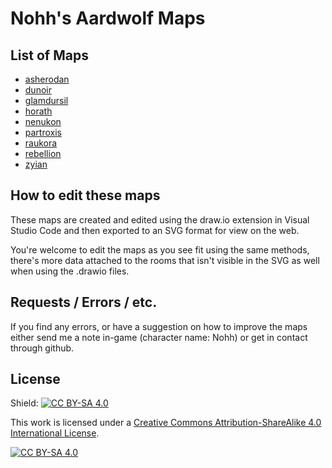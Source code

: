 # Nohh's Aardwolf Maps

## List of Maps

* [asherodan](https://raw.githubusercontent.com/nohbdy/aardwolf-maps/main/asherodan.svg)
* [dunoir](https://raw.githubusercontent.com/nohbdy/aardwolf-maps/main/dunoir.svg)
* [glamdursil](https://raw.githubusercontent.com/nohbdy/aardwolf-maps/main/glamdursil.svg)
* [horath](https://raw.githubusercontent.com/nohbdy/aardwolf-maps/main/horath.svg)
* [nenukon](https://raw.githubusercontent.com/nohbdy/aardwolf-maps/main/nenukon.svg)
* [partroxis](https://raw.githubusercontent.com/nohbdy/aardwolf-maps/main/partroxis.svg)
* [raukora](https://raw.githubusercontent.com/nohbdy/aardwolf-maps/main/raukora.svg)
* [rebellion](https://raw.githubusercontent.com/nohbdy/aardwolf-maps/main/rebellion.svg)
* [zyian](https://raw.githubusercontent.com/nohbdy/aardwolf-maps/main/zyian.svg)

## How to edit these maps

These maps are created and edited using the draw.io extension in Visual Studio Code and then exported
to an SVG format for view on the web.

You're welcome to edit the maps as you see fit using the same methods, there's more data attached
to the rooms that isn't visible in the SVG as well when using the .drawio files.

## Requests / Errors / etc.

If you find any errors, or have a suggestion on how to improve the maps either
send me a note in-game (character name: Nohh) or get in contact through github.

## License

Shield: [![CC BY-SA 4.0][cc-by-sa-shield]][cc-by-sa]

This work is licensed under a
[Creative Commons Attribution-ShareAlike 4.0 International License][cc-by-sa].

[![CC BY-SA 4.0][cc-by-sa-image]][cc-by-sa]

[cc-by-sa]: http://creativecommons.org/licenses/by-sa/4.0/
[cc-by-sa-image]: https://licensebuttons.net/l/by-sa/4.0/88x31.png
[cc-by-sa-shield]: https://img.shields.io/badge/License-CC%20BY--SA%204.0-lightgrey.svg